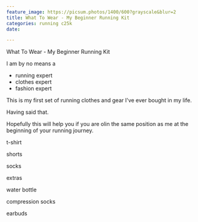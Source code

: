 ```yaml
---
feature_image: https://picsum.photos/1400/600?grayscale&blur=2
title: What To Wear - My Beginner Running Kit
categories: running c25k
date: 

---
```

What To Wear - My Beginner Running Kit

I am by no means a 

* running expert
* clothes expert
* fashion expert

This is my first set of running clothes and gear I've ever bought in my life. 

Having said that.

Hopefully this will help you if you are olin the same position as me at the beginning of your running journey. 

t-shirt

shorts

socks

extras

water bottle

compression socks

earbuds